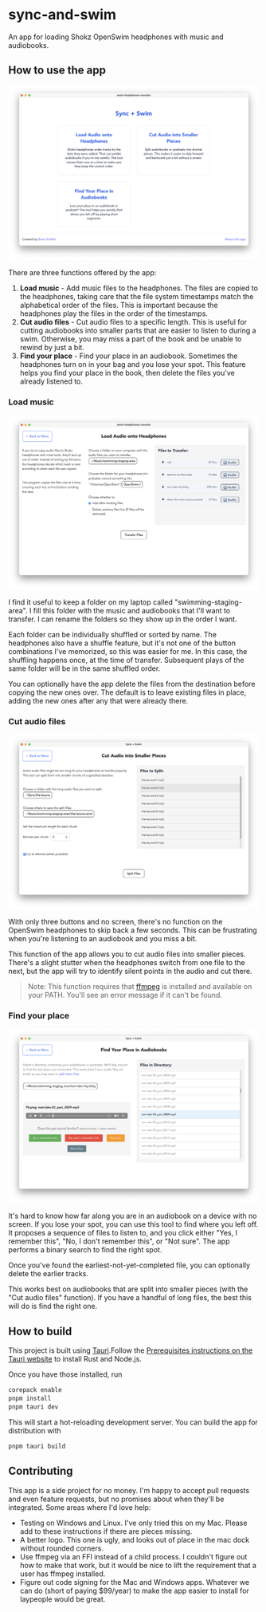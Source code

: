# sync-and-swim

An app for loading Shokz OpenSwim headphones with music and audiobooks.

## How to use the app

![Sync and Swim main screen](./images/sync-and-swim-main.png)

There are three functions offered by the app:

1. **Load music** - Add music files to the headphones. The files are copied to the headphones, taking care that the file system timestamps match the alphabetical order of the files. This is important because the headphones play the files in the order of the timestamps.
2. **Cut audio files** - Cut audio files to a specific length. This is useful for cutting audiobooks into smaller parts that are easier to listen to during a swim. Otherwise, you may miss a part of the book and be unable to rewind by just a bit.
3. **Find your place** - Find your place in an audiobook. Sometimes the headphones turn on in your bag and you lose your spot. This feature helps you find your place in the book, then delete the files you've already listened to.

### Load music

![Load music screen](./images/load-music.png)

I find it useful to keep a folder on my laptop called "swimming-staging-area". I fill this folder with the music and audiobooks that I'll want to transfer. I can rename the folders so they show up in the order I want.

Each folder can be individually shuffled or sorted by name. The headphones also have a shuffle feature, but it's not one of the button combinations I've memorized, so this was easier for me. In this case, the shuffling happens once, at the time of transfer. Subsequent plays of the same folder will be in the same shuffled order.

You can optionally have the app delete the files from the destination before copying the new ones over. The default is to leave existing files in place, adding the new ones after any that were already there.

### Cut audio files

![Split audio screen](./images/split-audio.png)

With only three buttons and no screen, there's no function on the OpenSwim headphones to skip back a few seconds. This can be frustrating when you're listening to an audiobook and you miss a bit.

This function of the app allows you to cut audio files into smaller pieces. There's a slight stutter when the headphones switch from one file to the next, but the app will try to identify silent points in the audio and cut there.

> Note: This function requires that [ffmpeg](https://www.ffmpeg.org/download.html) is installed and available on your PATH. You'll see an error message if it can't be found.

### Find your place

![Find your place screen](./images/find-your-place.png)

It's hard to know how far along you are in an audiobook on a device with no screen. If you lose your spot, you can use this tool to find where you left off. It proposes a sequence of files to listen to, and you click either "Yes, I remember this", "No, I don't remember this", or "Not sure". The app performs a binary search to find the right spot.

Once you've found the earliest-not-yet-completed file, you can optionally delete the earlier tracks.

This works best on audiobooks that are split into smaller pieces (with the "Cut audio files" function). If you have a handful of long files, the best this will do is find the right one.

## How to build

This project is built using [Tauri](https://v2.tauri.app/).Follow the [Prerequisites instructions on the Tauri website](https://v2.tauri.app/start/prerequisites/) to install Rust and Node.js.

Once you have those installed, run

```sh
corepack enable
pnpm install
pnpm tauri dev
```

This will start a hot-reloading development server. You can build the app for distribution with

```sh
pnpm tauri build
```

## Contributing

This app is a side project for no money. I'm happy to accept pull requests and even feature requests, but no promises about when they'll be integrated. Some areas where I'd love help:

- Testing on Windows and Linux. I've only tried this on my Mac. Please add to these instructions if there are pieces missing.
- A better logo. This one is ugly, and looks out of place in the mac dock without rounded corners.
- Use ffmpeg via an FFI instead of a child process. I couldn't figure out how to make that work, but it would be nice to lift the requirement that a user has ffmpeg installed.
- Figure out code signing for the Mac and Windows apps. Whatever we can do (short of paying $99/year) to make the app easier to install for laypeople would be great.
